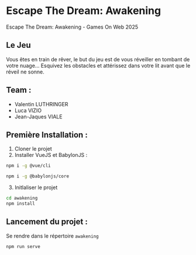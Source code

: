 # Escape The Dream: Awakening
Escape The Dream: Awakening - Games On Web 2025

## Le Jeu
Vous êtes en train de rêver, le but du jeu est de vous réveiller en tombant de votre nuage... Esquivez les obstacles et attérissez dans votre lit avant que le réveil ne sonne.

## Team :
- Valentin LUTHRINGER
- Luca VIZIO
- Jean-Jaques VIALE

## Première Installation : 

1. Cloner le projet
2. Installer VueJS et BabylonJS :
```bash
npm i -g @vue/cli
```
```bash
npm i -g @babylonjs/core
```
3. Initlaliser le projet
```bash
cd awakening
npm install
```

## Lancement du projet : 
Se rendre dans le répertoire `awakening`
```bash
npm run serve
```